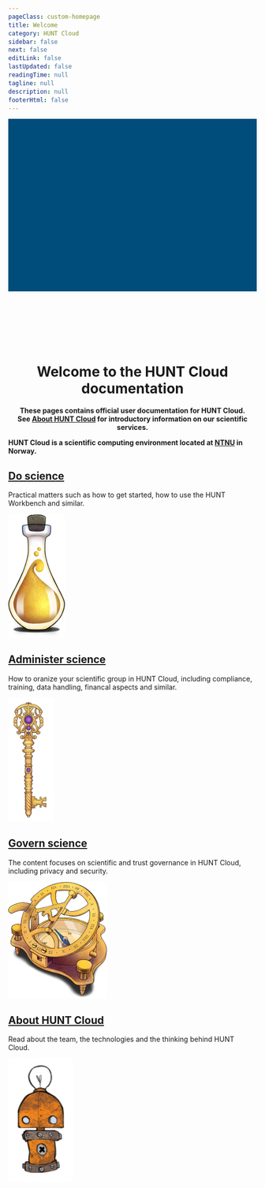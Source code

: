 ```yaml
---
pageClass: custom-homepage
title: Welcome
category: HUNT Cloud
sidebar: false
next: false
editLink: false
lastUpdated: false
readingTime: null
tagline: null
description: null
footerHtml: false
---
```


<script setup>

</script>


<div class="hc-container">
  <div class="hc-header">
    <div class="hc-header-img"></div>
  </div>

  <div class="hc-row">
    <div class="hc-column">
      <VuetifyButton id="btn1" class="hc-btn" color="primary" label="Do science" href="/do-science/" block />
    </div>
    <div class="hc-column">
      <VuetifyButton id="btn2" class="hc-btn" color="primary" label="Administer science" href="/coordination/" block />
    </div>
    <div class="hc-column">
      <VuetifyButton id="btn3" class="hc-btn" color="primary" label="Govern science" href="/governance/" block />
    </div>
  </div>

</div>


<style scoped>

.theme-default-content {
  max-width: none !important;
  padding: 0 !important;
}

.hc-header {
  width: 100vw;
  max-width: 100%;
  margin-bottom: 64px;
}

.hc-header-img {
  background-image: url("https://assets.hdc.ntnu.no/assets/artworks/hunt-cloud_explore_medium.jpg");
  background-position: 50% 72%;
  //background-attachment: fixed;
  background-repeat: no-repeat;
  background-size: cover;
  background-color: #004c7b;
  width: 100vw;
  max-width: 100%;
  height: 350px;
  object-fit: fill;
  margin: 0 auto !important;
}

.hc-btn {
  display: flex;
  justify-content: center;
  align-items: center;
  margin-left: 20px;
  margin-right: 20px;
}

.hc-row {
  max-width: 960px;
  margin: 0 auto !important;
}

.hc-column {
  float: left;
  width: 70%;
  min-height: 50px;
  padding-bottom: 32px;
  margin-left: 10px;
  margin-right: 10px;
}

@media (min-width: 720px) {

  .hc-column {
    width: 33%;
    margin-left: 0;
    margin-right: 0;
  }

}

</style>

<center>
<h1>Welcome to the HUNT Cloud documentation</h1>
</center>

<center>
<b>
These pages contains official user documentation for HUNT Cloud. <br>See <a href="https://www.ntnu.edu/mh/huntcloud">About HUNT Cloud</a> for introductory information on our scientific services.
</b>
</center>


**HUNT Cloud is a scientific computing environment located at [NTNU](https://www.ntnu.edu/) in Norway.**



## [Do science](/do-science)

Practical matters such as how to get started, how to use the HUNT Workbench and similar.

![Knowledge](./images/hunt-cloud_bottle-of-knowledge_200px.png)

## [Administer science](/administer-science)

How to oranize your scientific group in HUNT Cloud, including compliance, training, data handling, financal aspects and similar. 

![Custom keys](./images/hunt-cloud_the-keymakers_200px.jpg)


## [Govern science](/govern-science)

The content focuses on scientific and trust governance in HUNT Cloud, including privacy and security. 

![Strategic compass](./images/hunt-cloud_strategic-compass_200px.png)

## [About HUNT Cloud](/about)

Read about the team, the technologies and the thinking behind HUNT Cloud.

![Mascot](./images/hunt-cloud_mascot_test1_200px.png)


